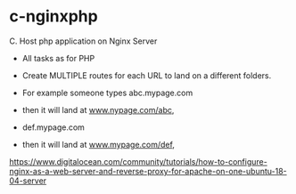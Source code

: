 # c-nginxphp

 C. Host php application on Nginx Server
- All tasks as for PHP 
- Create MULTIPLE routes for each URL to land on a different folders. 

- For example someone types abc.mypage.com 
- then it will land at www.nypage.com/abc,

-  def.mypage.com 
- then it will land at www.mypage.com/def, 



https://www.digitalocean.com/community/tutorials/how-to-configure-nginx-as-a-web-server-and-reverse-proxy-for-apache-on-one-ubuntu-18-04-server
